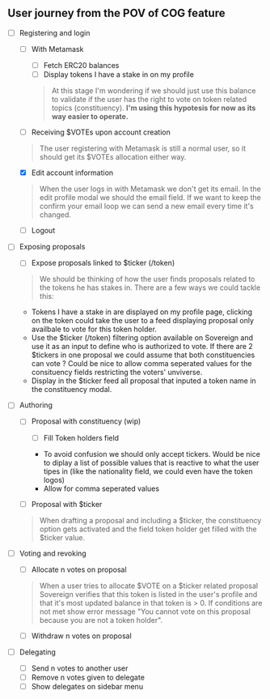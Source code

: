 ## User journey from the POV of COG feature
- [ ] Registering and login
  - [ ] With Metamask
    - [ ] Fetch ERC20 balances
    - [ ] Display tokens I have a stake in on my profile
    > At this stage I'm wondering if we should just use this balance to validate if the user has the right to vote on token related topics (constituency). **I'm using this hypotesis for now as its way easier to operate.**

  - [ ] Receiving $VOTEs upon account creation
  > The user registering with Metamask is still a normal user, so it should get its $VOTEs allocation either way.

  - [x] Edit account information
  > When the user logs in with Metamask we don't get its email. In the edit profile modal we should the email field. If we want to keep the confirm your email loop we can send a new email every time it's changed.

  - [ ] Logout

- [ ] Exposing proposals
  - [ ] Expose proposals linked to $ticker (/token)
  > We should be thinking of how the user finds proposals related to the tokens he has stakes in. There are a few ways we could tackle this:
  - Tokens I have a stake in are displayed on my profile page, clicking on the token could take the user to a feed displaying proposal only availbale to vote for this token holder.
  - Use the $ticker (/token) filtering option available on Sovereign and use it as an input to define who is authorized to vote. If there are 2 $tickers in one proposal we could assume that both constituencies can vote ? Could be nice to allow comma seperated values for the consituency fields restricting the voters' unviverse.
  - Display in the $ticker feed all proposal that inputed a token name in the constituency modal.

- [ ] Authoring
    - [ ] Proposal with constituency (wip)
      - [ ] Fill Token holders field
      >
      - To avoid confusion we should only accept tickers. Would be nice to diplay a list of possible values that is reactive to what the user tipes in (like the nationality field, we could even have the token logos)
      - Allow for comma seperated values

    - [ ] Proposal with $ticker
    > When drafting a proposal and including a $ticker, the constituency option gets activated and the field token holder get filled with the $ticker value.

- [ ] Voting and revoking
    - [ ] Allocate n votes on proposal
    > When a user tries to allocate $VOTE on a $ticker related proposal Sovereign verifies that this token is listed in the user's profile and that it's most updated balance in that token is > 0. If conditions are not met show error message "You cannot vote on this proposal because you are not a token holder".

    - [ ] Withdraw n votes on proposal
- [ ] Delegating
    - [ ] Send n votes to another user
    - [ ] Remove n votes given to delegate
    - [ ] Show delegates on sidebar menu

